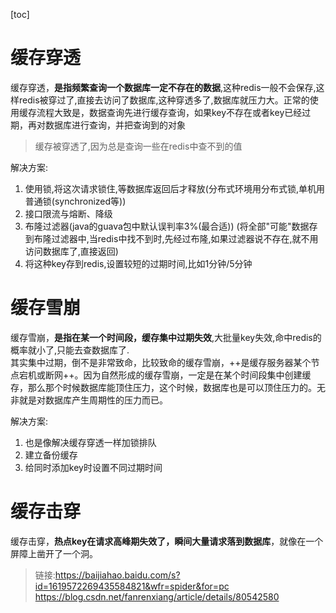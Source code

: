 [toc]

# 缓存穿透
缓存穿透，**是指频繁查询一个数据库一定不存在的数据**,这种redis一般不会保存,这样redis被穿过了,直接去访问了数据库,这种穿透多了,数据库就压力大。正常的使用缓存流程大致是，数据查询先进行缓存查询，如果key不存在或者key已经过期，再对数据库进行查询，并把查询到的对象
> 缓存被穿透了,因为总是查询一些在redis中查不到的值

解决方案:
1.  使用锁,将这次请求锁住,等数据库返回后才释放(分布式环境用分布式锁,单机用普通锁(synchronized等))
2.  接口限流与熔断、降级
3.  布隆过滤器(java的guava包中默认误判率3%(最合适)) (将全部"可能"数据存到布隆过滤器中,当redis中找不到时,先经过布隆,如果过滤器说不存在,就不用访问数据库了,直接返回)
4.  将这种key存到redis,设置较短的过期时间,比如1分钟/5分钟


# 缓存雪崩
缓存雪崩，**是指在某一个时间段，缓存集中过期失效**,大批量key失效,命中redis的概率就小了,只能去查数据库了.   
其实集中过期，倒不是非常致命，比较致命的缓存雪崩，++是缓存服务器某个节点宕机或断网++。因为自然形成的缓存雪崩，一定是在某个时间段集中创建缓存，那么那个时候数据库能顶住压力，这个时候，数据库也是可以顶住压力的。无非就是对数据库产生周期性的压力而已。

解决方案:
1.  也是像解决缓存穿透一样加锁排队
2.  建立备份缓存
3.  给同时添加key时设置不同过期时间

# 缓存击穿
缓存击穿，**热点key在请求高峰期失效了，瞬间大量请求落到数据库**，就像在一个屏障上凿开了一个洞。



> 链接:https://baijiahao.baidu.com/s?id=1619572269435584821&wfr=spider&for=pc
https://blog.csdn.net/fanrenxiang/article/details/80542580
